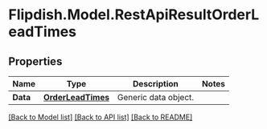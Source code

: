 # Flipdish.Model.RestApiResultOrderLeadTimes
## Properties

Name | Type | Description | Notes
------------ | ------------- | ------------- | -------------
**Data** | [**OrderLeadTimes**](OrderLeadTimes.md) | Generic data object. | 

[[Back to Model list]](../README.md#documentation-for-models) [[Back to API list]](../README.md#documentation-for-api-endpoints) [[Back to README]](../README.md)


